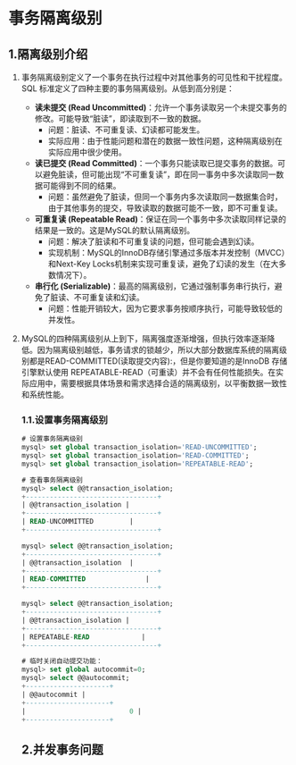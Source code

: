 # 事务隔离级别

## 1.隔离级别介绍

1. 事务隔离级别定义了一个事务在执行过程中对其他事务的可见性和干扰程度。SQL 标准定义了四种主要的事务隔离级别。从低到高分别是：

   - **读未提交 (Read Uncommitted)**：允许一个事务读取另一个未提交事务的修改。可能导致“脏读”，即读取到不一致的数据。
     - 问题：脏读、不可重复读、幻读都可能发生。
     - 实际应用：由于性能问题和潜在的数据一致性问题，这种隔离级别在实际应用中很少使用。
   - **读已提交 (Read Committed)**：一个事务只能读取已提交事务的数据。可以避免脏读，但可能出现“不可重复读”，即在同一事务中多次读取同一数据可能得到不同的结果。
     - 问题：虽然避免了脏读，但同一个事务内多次读取同一数据集合时，由于其他事务的提交，导致读取的数据可能不一致，即不可重复读。
   - **可重复读 (Repeatable Read)**：保证在同一个事务中多次读取同样记录的结果是一致的。这是MySQL的默认隔离级别。
     - 问题：解决了脏读和不可重复读的问题，但可能会遇到幻读。
     - 实现机制：MySQL的InnoDB存储引擎通过多版本并发控制（MVCC）和Next-Key Locks机制来实现可重复读，避免了幻读的发生（在大多数情况下）。
   - **串行化 (Serializable)**：最高的隔离级别，它通过强制事务串行执行，避免了脏读、不可重复读和幻读。
     - 问题：性能开销较大，因为它要求事务按顺序执行，可能导致较低的并发性。

2. MySQL的四种隔离级别从上到下，隔离强度逐渐增强，但执行效率逐渐降低。因为隔离级别越低，事务请求的锁越少，所以大部分数据库系统的隔离级别都是READ-COMMITTED(读取提交内容):，但是你要知道的是InnoDB 存储引擎默认使用 REPEATABLE-READ（可重读）并不会有任何性能损失。在实际应用中，需要根据具体场景和需求选择合适的隔离级别，以平衡数据一致性和系统性能。

   ### 1.1.设置事务隔离级别

   ~~~sql
   # 设置事务隔离级别
   mysql> set global transaction_isolation='READ-UNCOMMITTED';
   mysql> set global transaction_isolation='READ-COMMITTED';
   mysql> set global transaction_isolation='REPEATABLE-READ';
   
   # 查看事务隔离级别
   mysql> select @@transaction_isolation;
   +---------------------------------+
   | @@transaction_isolation |
   +---------------------------------+
   | READ-UNCOMMITTED         |
   +---------------------------------+
   
   mysql> select @@transaction_isolation;
   +---------------------------------+
   | @@transaction_isolation  |
   +---------------------------------+
   | READ-COMMITTED               |
   +---------------------------------+
   
   mysql> select @@transaction_isolation;
   +---------------------------------+
   | @@transaction_isolation |
   +---------------------------------+
   | REPEATABLE-READ             |
   +---------------------------------+
   
   # 临时关闭自动提交功能：
   mysql> set global autocommit=0;
   mysql> select @@autocommit;
   +---------------------+
   | @@autocommit |
   +---------------------+
   |                          0 |
   +---------------------+
   ~~~

   ## 2.并发事务问题

   

   



